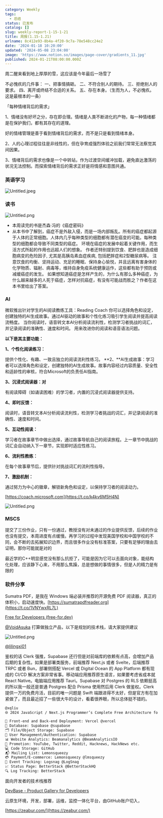```yaml
---
category: Weekly
tags:
  - 总结
status: 已发布
catalog: []
slug: weekly-report-1-15-1-21
title: 周报(1.15-1.21)
urlname: 8c412e93-8b4a-4f20-9c7a-78e548cc24e2
date: '2024-01-18 10:20:00'
updated: '2024-05-08 23:04:00'
image: 'https://www.notion.so/images/page-cover/gradients_11.jpg'
published: 2024-01-21T08:00:00.000Z
---
```


周二醒来看到地上厚厚的雪，这应该是今年最后一场雪了


不必愧疚的几件事：
一、把事情搞砸。
二、不符合别人的期待。
三、拒绝别人的要求。
四、离开或终结不合适的关系。
五、存在本身。（生而为人，不必愧疚。这是最根本的一条）


「每种情绪背后的需求」


1、情绪没有好坏之分，存在即合理。情绪是人类不断进化的产物，每一种情绪都是在保护我们，都有其存在的道理。


好的情绪管理是善于看到情绪背后的需求，而不是只是看到情绪本身。


2、人的心理过程往往是非线性的，但在孕育成强烈体验之前我们常常无法察觉其间因果。


3、情绪背后的需求也像是一个中转站，作为过渡空间缓冲加载，避免直达激荡的状况无法控制。而探索情绪背后的需求正好是将情感和意图共通。


### 英语学习


![Untitled.jpeg](https://prod-files-secure.s3.us-west-2.amazonaws.com/5d24fe63-e567-4804-86f9-9fdc62e13082/faec46dc-9da5-4799-b905-c316418f1168/Untitled.jpeg?X-Amz-Algorithm=AWS4-HMAC-SHA256&X-Amz-Content-Sha256=UNSIGNED-PAYLOAD&X-Amz-Credential=ASIAZI2LB466TQEIWYYQ%2F20250414%2Fus-west-2%2Fs3%2Faws4_request&X-Amz-Date=20250414T054030Z&X-Amz-Expires=3600&X-Amz-Security-Token=IQoJb3JpZ2luX2VjEIX%2F%2F%2F%2F%2F%2F%2F%2F%2F%2FwEaCXVzLXdlc3QtMiJHMEUCIE%2FzK4OrVniAUBkGoH0ZnZxbZ7ESYq%2BBUuIJu%2BaVleEOAiEA0q%2B9PgmKUBUvxkNeIkDNNf43onCLs6ZTMaNGSi7qML8qiAQI%2Fv%2F%2F%2F%2F%2F%2F%2F%2F%2F%2FARAAGgw2Mzc0MjMxODM4MDUiDKFhPBb6Xd%2FzGGw2yircAw%2Fbv%2Bg2TYTmLNbyuFKatvNZZS9996jVfPbbyV4dExpLsMJTVZZbGypW8g8x8bAyeA9xXkSxYMV936SiCegk5xVn%2By5dnXop%2BSwUj2rg070IH7cDKeaXcHHLBCNkwEu%2FtVW1YCrca3IPMK3aqqrO9GPumkE31IdifoAxTWV7RwJ4T6rMA8OAvSgDD0itQldHM07g4JG9hl9%2Bz2gIkvrIaWdOnDroNT5AHP8EP7eFHus7G6T8wPuO7YNop3fytlexodvoeEXI%2BBF45tCewyOYbJNOHkaSK8FgXUIjvZLnp5cysnNDVIJvBUY7BAFqazXKg1GCgMFSmpssDSOSJHi8ZuyA1mkD%2BQvNReurTv7jLRew6vSk7loYtu626YfFN2XDKiC69zH5BvOKlcOCU1Uz6QvhNHjO0baTSg%2FvJuTbD2496p7v7ve522uKTV739MD6ScfEj0DleFd06YjGzKGvk9cxbuYthoRsWga07XT%2FTRUOG4ZzzSPvI2oblbEU0y%2B2QSi3dCR9Wir29CDeN%2BreAW0s185Z4h5pkzy2HCsskBNxMTNvXgWMxGdGGIG9YO2tGkooQbJlcm7Jo2TFeuBG3hgkcv2P8GTv0vEJcon1MyT5iywfFskMno7i0M7SMNyu8r8GOqUBYYA3RZQ4vTu%2BWrDun%2Bwmtlb9Cmnf2jcTpcTyokIaGNtQKki2uo1uoBUX9i19kZFVzJWw3JAzkiD%2BRYxiMAnS1LNM%2FG5T%2BKznhRx760g65MJ5QegBfhYELB%2F5h0qRBXOmKQgUNw5mXkkKyoyyY4neS%2BTAYaJYYmhJ95gsqm%2FJ8MNTKjUEKyTxz59ejserRxbyZWFeTS%2B99Vk7y3RTpvHZN76dadmS&X-Amz-Signature=b7f291d42bb04c15f47be12051d3ccd11b72739c89529cdf1383101d2ec58f7c&X-Amz-SignedHeaders=host&x-id=GetObject)


### 读书


![Untitled.png](https://prod-files-secure.s3.us-west-2.amazonaws.com/5d24fe63-e567-4804-86f9-9fdc62e13082/08aff459-da99-4ed5-87c6-1f4c95b62ac3/Untitled.png?X-Amz-Algorithm=AWS4-HMAC-SHA256&X-Amz-Content-Sha256=UNSIGNED-PAYLOAD&X-Amz-Credential=ASIAZI2LB466TQEIWYYQ%2F20250414%2Fus-west-2%2Fs3%2Faws4_request&X-Amz-Date=20250414T054030Z&X-Amz-Expires=3600&X-Amz-Security-Token=IQoJb3JpZ2luX2VjEIX%2F%2F%2F%2F%2F%2F%2F%2F%2F%2FwEaCXVzLXdlc3QtMiJHMEUCIE%2FzK4OrVniAUBkGoH0ZnZxbZ7ESYq%2BBUuIJu%2BaVleEOAiEA0q%2B9PgmKUBUvxkNeIkDNNf43onCLs6ZTMaNGSi7qML8qiAQI%2Fv%2F%2F%2F%2F%2F%2F%2F%2F%2F%2FARAAGgw2Mzc0MjMxODM4MDUiDKFhPBb6Xd%2FzGGw2yircAw%2Fbv%2Bg2TYTmLNbyuFKatvNZZS9996jVfPbbyV4dExpLsMJTVZZbGypW8g8x8bAyeA9xXkSxYMV936SiCegk5xVn%2By5dnXop%2BSwUj2rg070IH7cDKeaXcHHLBCNkwEu%2FtVW1YCrca3IPMK3aqqrO9GPumkE31IdifoAxTWV7RwJ4T6rMA8OAvSgDD0itQldHM07g4JG9hl9%2Bz2gIkvrIaWdOnDroNT5AHP8EP7eFHus7G6T8wPuO7YNop3fytlexodvoeEXI%2BBF45tCewyOYbJNOHkaSK8FgXUIjvZLnp5cysnNDVIJvBUY7BAFqazXKg1GCgMFSmpssDSOSJHi8ZuyA1mkD%2BQvNReurTv7jLRew6vSk7loYtu626YfFN2XDKiC69zH5BvOKlcOCU1Uz6QvhNHjO0baTSg%2FvJuTbD2496p7v7ve522uKTV739MD6ScfEj0DleFd06YjGzKGvk9cxbuYthoRsWga07XT%2FTRUOG4ZzzSPvI2oblbEU0y%2B2QSi3dCR9Wir29CDeN%2BreAW0s185Z4h5pkzy2HCsskBNxMTNvXgWMxGdGGIG9YO2tGkooQbJlcm7Jo2TFeuBG3hgkcv2P8GTv0vEJcon1MyT5iywfFskMno7i0M7SMNyu8r8GOqUBYYA3RZQ4vTu%2BWrDun%2Bwmtlb9Cmnf2jcTpcTyokIaGNtQKki2uo1uoBUX9i19kZFVzJWw3JAzkiD%2BRYxiMAnS1LNM%2FG5T%2BKznhRx760g65MJ5QegBfhYELB%2F5h0qRBXOmKQgUNw5mXkkKyoyyY4neS%2BTAYaJYYmhJ95gsqm%2FJ8MNTKjUEKyTxz59ejserRxbyZWFeTS%2B99Vk7y3RTpvHZN76dadmS&X-Amz-Signature=b80b950e725b4f80dbec41247c153833b9e2a6439cae3264e3650a60843cede7&X-Amz-SignedHeaders=host&x-id=GetObject)

- 本周读完的书是杰森·冯的《癌症密码》
- 从本书中了解到，癌症不是外敌入侵，而是一场内部叛乱。所有的癌症都起源于人体的正常细胞。人体内几乎每种类型的细胞都有潜在癌变的可能。每种类型的细胞都会导致不同类型的癌症。
环境在癌症的发展中起着关键作用，而生活方式所起的作用也远超人们的想象。
作者还特别提到饮食、肥胖也是造成细胞病变的危险因子, 尤其是高胰岛素血症疾病, 包括肥胖症和2型糖尿病等。
注意饮食的均衡、坚持运动、充足的睡眠、保持身心愉悦，并且远离有害身体的化学物质、辐射、病毒等，维持自身免疫系统健康运作，这些都有助于预防或减缓癌症的发生。
如果想知道癌症是怎样产生的，为什么有那么多种癌症，为什么越来越多的人死于癌症，怎样对抗癌症，有没有可能战而胜之？作者在这本书里给出了答案。

### AI


微软推出针对学生的AI阅读教练工具：Reading Coach
你可以选择角色和设定，创建独特的AI生成故事。通过AI驱动的故事和个性化练习吸引学生阅读并提高阅读流畅度。
当你阅读时，语音转文本AI分析阅读流利性，检测学习者挑战的词汇，并记录阅读的准确性、速度和时间。
用来改进你的阅读和语音语法问题。


**以下是其主要功能：**


**1、个性化阅读练习：**


提供个性化、有趣、一致且独立的阅读流利性练习。
**2、**AI生成故事：学习者可以选择角色和设定，创建独特的AI生成故事。故事内容经过内容质量、安全性和适龄性的审核，符合Microsoft的负责任AI指南。


**3、沉浸式阅读器：对**


有阅读障碍（如诵读困难）的学习者，内置的沉浸式阅读器提供支持。


**4、即时反馈：**


阅读时，语音转文本AI分析阅读流利性，检测学习者挑战的词汇，并记录阅读的准确性、速度和时间。


**5、互动性阅读：**


学习者在故事章节中做出选择，通过故事导航自己的阅读旅程。上一章节中挑战的词汇会自动纳入下一章节，实现即时适应性练习。


**6、流利性教练：**


在每个故事章节后，提供针对挑战词汇的流利性指导。


**7、激励机制：**


通过努力为中心的徽章，解锁新角色和设定，以保持学习者的阅读动力。


[https://coach.microsoft.com](https://t.co/k4kv6M5H4N)


![Untitled.png](https://prod-files-secure.s3.us-west-2.amazonaws.com/5d24fe63-e567-4804-86f9-9fdc62e13082/8f53d036-0cfc-469d-a837-f15107675ae4/Untitled.png?X-Amz-Algorithm=AWS4-HMAC-SHA256&X-Amz-Content-Sha256=UNSIGNED-PAYLOAD&X-Amz-Credential=ASIAZI2LB466TQEIWYYQ%2F20250414%2Fus-west-2%2Fs3%2Faws4_request&X-Amz-Date=20250414T054030Z&X-Amz-Expires=3600&X-Amz-Security-Token=IQoJb3JpZ2luX2VjEIX%2F%2F%2F%2F%2F%2F%2F%2F%2F%2FwEaCXVzLXdlc3QtMiJHMEUCIE%2FzK4OrVniAUBkGoH0ZnZxbZ7ESYq%2BBUuIJu%2BaVleEOAiEA0q%2B9PgmKUBUvxkNeIkDNNf43onCLs6ZTMaNGSi7qML8qiAQI%2Fv%2F%2F%2F%2F%2F%2F%2F%2F%2F%2FARAAGgw2Mzc0MjMxODM4MDUiDKFhPBb6Xd%2FzGGw2yircAw%2Fbv%2Bg2TYTmLNbyuFKatvNZZS9996jVfPbbyV4dExpLsMJTVZZbGypW8g8x8bAyeA9xXkSxYMV936SiCegk5xVn%2By5dnXop%2BSwUj2rg070IH7cDKeaXcHHLBCNkwEu%2FtVW1YCrca3IPMK3aqqrO9GPumkE31IdifoAxTWV7RwJ4T6rMA8OAvSgDD0itQldHM07g4JG9hl9%2Bz2gIkvrIaWdOnDroNT5AHP8EP7eFHus7G6T8wPuO7YNop3fytlexodvoeEXI%2BBF45tCewyOYbJNOHkaSK8FgXUIjvZLnp5cysnNDVIJvBUY7BAFqazXKg1GCgMFSmpssDSOSJHi8ZuyA1mkD%2BQvNReurTv7jLRew6vSk7loYtu626YfFN2XDKiC69zH5BvOKlcOCU1Uz6QvhNHjO0baTSg%2FvJuTbD2496p7v7ve522uKTV739MD6ScfEj0DleFd06YjGzKGvk9cxbuYthoRsWga07XT%2FTRUOG4ZzzSPvI2oblbEU0y%2B2QSi3dCR9Wir29CDeN%2BreAW0s185Z4h5pkzy2HCsskBNxMTNvXgWMxGdGGIG9YO2tGkooQbJlcm7Jo2TFeuBG3hgkcv2P8GTv0vEJcon1MyT5iywfFskMno7i0M7SMNyu8r8GOqUBYYA3RZQ4vTu%2BWrDun%2Bwmtlb9Cmnf2jcTpcTyokIaGNtQKki2uo1uoBUX9i19kZFVzJWw3JAzkiD%2BRYxiMAnS1LNM%2FG5T%2BKznhRx760g65MJ5QegBfhYELB%2F5h0qRBXOmKQgUNw5mXkkKyoyyY4neS%2BTAYaJYYmhJ95gsqm%2FJ8MNTKjUEKyTxz59ejserRxbyZWFeTS%2B99Vk7y3RTpvHZN76dadmS&X-Amz-Signature=4fed9d35a18fb76f5c16354ddb277caa1794e21b451504140f85b762b7711cea&X-Amz-SignedHeaders=host&x-id=GetObject)


### MSCS


提交了三份作业，只有一份通过，教授没有对未通过的作业提供反馈，后续的作业也没有提交，本周进度有点缓慢。再学习的过程中发现美国学校和中国学校的不同，会不断的去拓展知识边界，而且很多作业没有标准答案，只要有足够的理由去证明，那你可能就是对的


最近学的C++明显感觉没有那么抗拒了，可能是因为它可以去面向对象，能结构化处理，应该静下心来，不用那么焦躁，总是想做的事情很多，但是人的精力是有限的


### 软件分享


Sumatra PDF，是我在 Windows 端必装并推荐的开源免费 PDF 阅读器，真正的体积小，启动速度快。[https://sumatrapdfreader.org](https://t.co/1VNYwxRL7L)


[Free for Developers (free-for.dev)](https://free-for.dev/#/)


[@VoidAsuka](https://twitter.com/VoidAsuka) 打算做独立产品，以下是规划的技术栈，请大家提供建议


![Untitled.png](https://prod-files-secure.s3.us-west-2.amazonaws.com/5d24fe63-e567-4804-86f9-9fdc62e13082/93561a3c-b2bc-4a43-bbc5-67e3f740ed5e/Untitled.png?X-Amz-Algorithm=AWS4-HMAC-SHA256&X-Amz-Content-Sha256=UNSIGNED-PAYLOAD&X-Amz-Credential=ASIAZI2LB466TQEIWYYQ%2F20250414%2Fus-west-2%2Fs3%2Faws4_request&X-Amz-Date=20250414T054030Z&X-Amz-Expires=3600&X-Amz-Security-Token=IQoJb3JpZ2luX2VjEIX%2F%2F%2F%2F%2F%2F%2F%2F%2F%2FwEaCXVzLXdlc3QtMiJHMEUCIE%2FzK4OrVniAUBkGoH0ZnZxbZ7ESYq%2BBUuIJu%2BaVleEOAiEA0q%2B9PgmKUBUvxkNeIkDNNf43onCLs6ZTMaNGSi7qML8qiAQI%2Fv%2F%2F%2F%2F%2F%2F%2F%2F%2F%2FARAAGgw2Mzc0MjMxODM4MDUiDKFhPBb6Xd%2FzGGw2yircAw%2Fbv%2Bg2TYTmLNbyuFKatvNZZS9996jVfPbbyV4dExpLsMJTVZZbGypW8g8x8bAyeA9xXkSxYMV936SiCegk5xVn%2By5dnXop%2BSwUj2rg070IH7cDKeaXcHHLBCNkwEu%2FtVW1YCrca3IPMK3aqqrO9GPumkE31IdifoAxTWV7RwJ4T6rMA8OAvSgDD0itQldHM07g4JG9hl9%2Bz2gIkvrIaWdOnDroNT5AHP8EP7eFHus7G6T8wPuO7YNop3fytlexodvoeEXI%2BBF45tCewyOYbJNOHkaSK8FgXUIjvZLnp5cysnNDVIJvBUY7BAFqazXKg1GCgMFSmpssDSOSJHi8ZuyA1mkD%2BQvNReurTv7jLRew6vSk7loYtu626YfFN2XDKiC69zH5BvOKlcOCU1Uz6QvhNHjO0baTSg%2FvJuTbD2496p7v7ve522uKTV739MD6ScfEj0DleFd06YjGzKGvk9cxbuYthoRsWga07XT%2FTRUOG4ZzzSPvI2oblbEU0y%2B2QSi3dCR9Wir29CDeN%2BreAW0s185Z4h5pkzy2HCsskBNxMTNvXgWMxGdGGIG9YO2tGkooQbJlcm7Jo2TFeuBG3hgkcv2P8GTv0vEJcon1MyT5iywfFskMno7i0M7SMNyu8r8GOqUBYYA3RZQ4vTu%2BWrDun%2Bwmtlb9Cmnf2jcTpcTyokIaGNtQKki2uo1uoBUX9i19kZFVzJWw3JAzkiD%2BRYxiMAnS1LNM%2FG5T%2BKznhRx760g65MJ5QegBfhYELB%2F5h0qRBXOmKQgUNw5mXkkKyoyyY4neS%2BTAYaJYYmhJ95gsqm%2FJ8MNTKjUEKyTxz59ejserRxbyZWFeTS%2B99Vk7y3RTpvHZN76dadmS&X-Amz-Signature=c6dfc46f74f6d5cf0b95388dc4d286d1ec84682b88f81b7d3df80141d67e747f&X-Amz-SignedHeaders=host&x-id=GetObject)


[@lilingxi01](https://twitter.com/lilingxi01)


鉴权的话 Clerk 强推，Supabase 还行但是对前端库的依赖有点高，会增加产品后期的复杂性。如果是部署类服务，前端推荐 Next.js 或者 Svelte，后端推荐 TRPC 或者 Bun，部署侧搭配 Vercel 或 Digital Ocean 的 App Platform 都有现成的 CI/CD 解决方案非常省事。移动端应用推荐原生语言，如果要考虑省成本就 React Native。电脑端应用推荐 Tauri。Supabase 对 Postgres 的 RLS 依赖挺高的所以我一般还是普通 Postgres 配合 Prisma 使用然后用 Clerk 做鉴权。Clerk 提供一万的免费月活，目前的唯一问题是 Swift 端跟进得不太好，但是官方有在加紧做了，而且最近招了一些很大牛的设计，看着很养眼，所以总体挺不错的。


```markdown
@xqliu
🌐 2024 JavaScript / Next.js Programmer’s Complete Free Architecture for solo entrepreneur:

🔧 Front-end and Back-end Deployment: Vercel @vercel
💾 Database: Supabase @supabase
🗂️ File/Object Storage: Supabase
👥 User Management/Authentication: Supabase
📊 Website Analytics: Beamanalytics @BeamAnalyticsIO
📣 Promotion: YouTube, Twitter, Reddit, Hacknews, HackNews etc. 
💻 Code Storage: GitHub
📬 Mailing List: Lemonsqueezy
💳 Payment/E-commerce: Lemonsqueezy @lmsqueezy
📌 Event Tracking: Logsnag @LogSnag
📈 Status Page: BetterStack @BetterStackHQ
🔍 Log Tracking: BetterStack
```


面向开发者的技术栈推荐


[DevBase - Product Gallery for Developers](https://devbase.fyi/)


云原生环境，开发，部署，运维，监控一体化平台，由GitHub账户切入，


[https://zeabur.com/](https://zeabur.com/)

